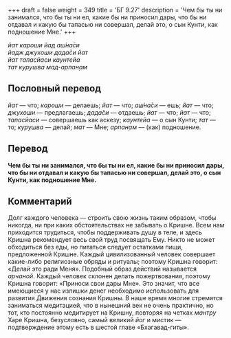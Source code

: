 +++
draft = false
weight = 349
title = 'БГ 9.27'
description = 'Чем бы ты ни занимался, что бы ты ни ел, какие бы ни приносил дары, что бы ни отдавал и какую бы тапасью ни совершал, делай это, о сын Кунти, как подношение Мне.'
+++

_йат кароши йад аш́на̄си  
йадж джухоши дада̄си йат  
йат тапасйаси каунтейа  
тат курушва мад-арпан̣ам_

## Пословный перевод

_йат_ — что; _кароши_ — делаешь; _йат_ — что; _аш́на̄си_ — ешь; _йат_ — что; _джухоши_ — предлагаешь; _дада̄си_ — отдаешь; _йат_ — что; _йат_ — что; _тапасйаси_ — совершаешь как аскезу; _каунтейа_ — о сын Кунти; _тат_ — то; _курушва_ — делай; _мат_ — Мне; _арпан̣ам_ — (как) подношение.

## Перевод

**Чем бы ты ни занимался, что бы ты ни ел, какие бы ни приносил дары, что бы ни отдавал и какую бы тапасью ни совершал, делай это, о сын Кунти, как подношение Мне.**

## Комментарий

Долг каждого человека — строить свою жизнь таким образом, чтобы никогда, ни при каких обстоятельствах не забывать о Кришне. Всем нам приходится трудиться, чтобы поддерживать душу в теле, и здесь Кришна рекомендует весь свой труд посвящать Ему. Никто не может обходиться без еды, но питаться следует остатками пищи, предложенной Кришне. Каждый цивилизованный человек совершает какие-либо религиозные обряды и ритуалы; поэтому Кришна говорит: «Делай это ради Меня». Подобный образ действий называется _арчаной_. Каждый человек склонен делать пожертвования, поэтому Кришна говорит: «Приноси свои дары Мне». Это значит, что все имеющиеся у нас излишки денег необходимо использовать для развития Движения сознания Кришны. В наше время многие стремятся заниматься медитацией, что в нынешний век не очень практично, но тот, кто постоянно медитирует на Кришну, повторяя на четках _мантру_ Харе Кришна, безусловно, самый великий _йог_ и мистик — подтверждение этому есть в шестой главе «Бхагавад-гиты».
